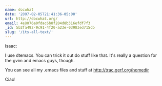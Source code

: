 ```yaml
---
name: docwhat
date: '2007-02-05T21:41:36-05:00'
url: http://docwhat.org/
email: 4e8076a0fdac6b8f284d8b316efdf7f3
_id: 5b2fa492-9c91-4f20-a23e-03983ed715cb
slug: '/its-all-text/'
---
```


isaac:

I use dtemacs. You can trick it out do stuff like that. It's really a question
for the gvim and emacs guys, though.

You can see all my .emacs files and stuff at http://trac.gerf.org/homedir

Ciao!
